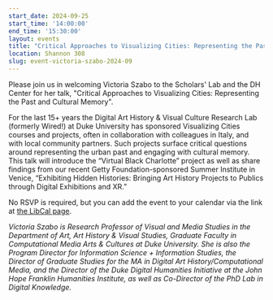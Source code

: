 ```yaml
---
start_date: 2024-09-25
start_time: '14:00:00'
end_time: '15:30:00'
layout: events
title: "Critical Approaches to Visualizing Cities: Representing the Past and Cultural Memory"
location: Shannon 308
slug: event-victoria-szabo-2024-09
---
```


Please join us in welcoming Victoria Szabo to the Scholars' Lab and the DH Center for her talk, "Critical Approaches to Visualizing Cities: Representing the Past and Cultural Memory".

For the last 15+ years the Digital Art History & Visual Culture Research Lab (formerly Wired!) at Duke University has sponsored Visualizing Cities courses and projects, often in collaboration with colleagues in Italy, and with local community partners.  Such projects surface critical questions around representing the urban past and engaging with cultural memory.  This talk will introduce the “Virtual Black Charlotte” project as well as share findings from our recent Getty Foundation-sponsored Summer Institute in Venice, “Exhibiting Hidden Histories: Bringing Art History Projects to Publics through Digital Exhibitions and XR.”

No RSVP is required, but you can add the event to your calendar via the link at [the LibCal page](https://cal.lib.virginia.edu/calendar/events/VictoriaSzabo).

_Victoria Szabo is Research Professor of Visual and Media Studies in the Department of Art, Art History & Visual Studies, Graduate Faculty in Computational Media Arts & Cultures at Duke University. She is also the Program Director for Information Science + Information Studies, the Director of Graduate Studies for the MA in Digital Art History/Computational Media, and the Director of the Duke Digital Humanities Initiative at the John Hope Franklin Humanities Institute, as well as Co-Director of the PhD Lab in Digital Knowledge._ 